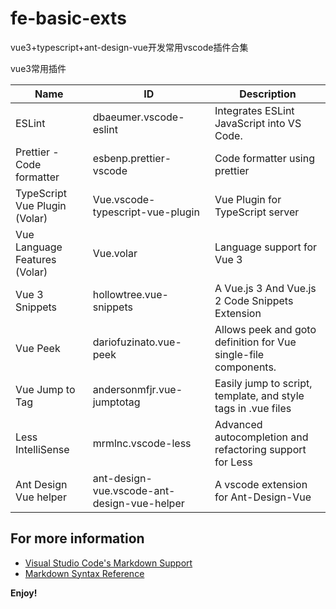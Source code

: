 # fe-basic-exts

vue3+typescript+ant-design-vue开发常用vscode插件合集


vue3常用插件

| Name                          | ID                                          | Description                                                     |
| ----------------------------- | ------------------------------------------- | --------------------------------------------------------------- |
| ESLint                        | dbaeumer.vscode-eslint                      | Integrates ESLint JavaScript into VS Code.                      |
| Prettier - Code formatter     | esbenp.prettier-vscode                      | Code formatter using prettier                                   |
| TypeScript Vue Plugin (Volar) | Vue.vscode-typescript-vue-plugin            | Vue Plugin for TypeScript server                                |
| Vue Language Features (Volar) | Vue.volar                                   | Language support for Vue 3                                      |
| Vue 3 Snippets                | hollowtree.vue-snippets                     | A Vue.js 3 And Vue.js 2 Code Snippets Extension                 |
| Vue Peek                      | dariofuzinato.vue-peek                      | Allows peek and goto definition for Vue single-file components. |
| Vue Jump to Tag               | andersonmfjr.vue-jumptotag                  | Easily jump to script, template, and style tags in .vue files   |
| Less IntelliSense             | mrmlnc.vscode-less                          | Advanced autocompletion and refactoring support for Less        |
| Ant Design Vue helper         | ant-design-vue.vscode-ant-design-vue-helper | A vscode extension for Ant-Design-Vue                           |


## For more information

* [Visual Studio Code&#39;s Markdown Support](http://code.visualstudio.com/docs/languages/markdown)
* [Markdown Syntax Reference](https://help.github.com/articles/markdown-basics/)

**Enjoy!**
